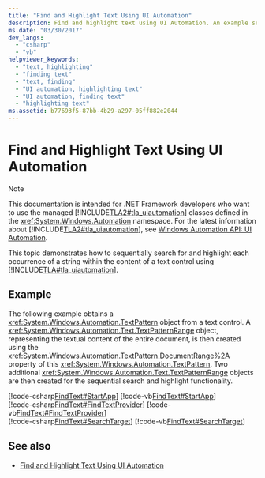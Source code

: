 ```yaml
---
title: "Find and Highlight Text Using UI Automation"
description: Find and highlight text using UI Automation. An example sequentially searches for and highlights each occurrence of a string within the text control content.
ms.date: "03/30/2017"
dev_langs: 
  - "csharp"
  - "vb"
helpviewer_keywords: 
  - "text, highlighting"
  - "finding text"
  - "text, finding"
  - "UI automation, highlighting text"
  - "UI automation, finding text"
  - "highlighting text"
ms.assetid: b77693f5-87bb-4b29-a297-05ff882e2044
---
```

# Find and Highlight Text Using UI Automation
> [!NOTE]
> This documentation is intended for .NET Framework developers who want to use the managed [!INCLUDE[TLA2#tla_uiautomation](../../../includes/tla2sharptla-uiautomation-md.md)] classes defined in the <xref:System.Windows.Automation> namespace. For the latest information about [!INCLUDE[TLA2#tla_uiautomation](../../../includes/tla2sharptla-uiautomation-md.md)], see [Windows Automation API: UI Automation](/windows/win32/winauto/entry-uiauto-win32).  
  
 This topic demonstrates how to sequentially search for and highlight each occurrence of a string within the content of a text control using [!INCLUDE[TLA#tla_uiautomation](../../../includes/tlasharptla-uiautomation-md.md)].  
  
## Example  
 The following example obtains a <xref:System.Windows.Automation.TextPattern> object from a text control. A <xref:System.Windows.Automation.Text.TextPatternRange> object, representing the textual content of the entire document, is then created using the <xref:System.Windows.Automation.TextPattern.DocumentRange%2A> property of this <xref:System.Windows.Automation.TextPattern>. Two additional <xref:System.Windows.Automation.Text.TextPatternRange> objects are then created for the sequential search and highlight functionality.  
  
[!code-csharp[FindText#StartApp](../../../samples/snippets/csharp/VS_Snippets_Wpf/FindText/CSharp/SearchWindow.cs#startapp)]
[!code-vb[FindText#StartApp](../../../samples/snippets/visualbasic/VS_Snippets_Wpf/FindText/VisualBasic/SearchWindow.vb#startapp)]  
[!code-csharp[FindText#FindTextProvider](../../../samples/snippets/csharp/VS_Snippets_Wpf/FindText/CSharp/SearchWindow.cs#findtextprovider)]
[!code-vb[FindText#FindTextProvider](../../../samples/snippets/visualbasic/VS_Snippets_Wpf/FindText/VisualBasic/SearchWindow.vb#findtextprovider)]  
[!code-csharp[FindText#SearchTarget](../../../samples/snippets/csharp/VS_Snippets_Wpf/FindText/CSharp/SearchWindow.cs#searchtarget)]
[!code-vb[FindText#SearchTarget](../../../samples/snippets/visualbasic/VS_Snippets_Wpf/FindText/VisualBasic/SearchWindow.vb#searchtarget)]  
  
## See also

- [Find and Highlight Text Using UI Automation](find-and-highlight-text-using-ui-automation.md)
